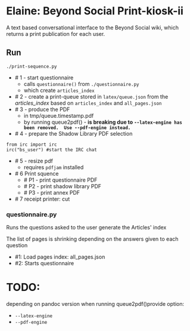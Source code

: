 # Elaine: Beyond Social Print-kiosk-ii

A text based conversational interface to the Beyond Social wiki, which returns a print publication for each user.

## Run
`./print-sequence.py`
* \# 1 - start questionnaire
	* calls `questionnaire()` from  `./questionnaire.py`
	* which create `articles_index`
* \# 2 - create a print-queue stored in `latex/queue.json` from the *articles_index* based on `articles_index` and `all_pages.json`
* \# 3 - produce the PDF
	* in tmp/queue.timestamp.pdf
	* by running queue2pdf() - **is breaking due to `--latex-engine has been removed.  Use --pdf-engine instead.`**
* \# 4 - prepare the Shadow Library PDF selection 
```
from irc import irc
irc("bs_user") #start the IRC chat
```
* \# 5 - resize pdf
	* requires `pdfjam` installed
* \# 6 Print squence
	* \# P1 - print questionnaire PDF 
	* \# P2 - print shadow library PDF 
	* \# P3 - print annex PDF 
* \# 7 receipt printer: cut


### questionnaire.py
Runs the questions asked to the user generate the Articles' index

The list of pages is shrinking depending on the answers given to each question

* \#1: Load pages index: all_pages.json
* \#2: Starts questionnaire

# TODO:
depending on pandoc version
when running queue2pdf()provide option: 
* `--latex-engine`
* `--pdf-engine` 